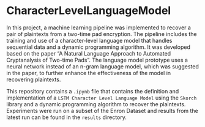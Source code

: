 # CharacterLevelLanguageModel

In this project, a machine learning pipeline was implemented to recover a pair of plaintexts from a two-time pad encryption. The pipeline includes the training and use of a character-level language model that handles sequential data and a dynamic programming algorithm. It was developed based on the paper “A Natural Language Approach to Automated Cryptanalysis of Two-time Pads”. The language model prototype uses a neural network instead of an n-gram language model, which was suggested in the paper, to further enhance the effectiveness of the model in recovering plaintexts. 

This repository contains a `.ipynb` file that contains the definition and implementation of a `LSTM Character Level Language Model` using the `Skorch` library and a dynamic programming algorithm to recover the plaintexts. Experiments were run on a subset of the Enron Dataset and results from the latest run can be found in the `results` directory.

